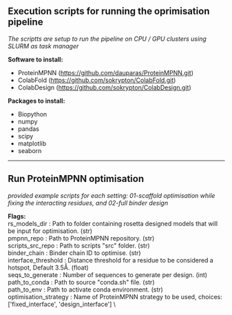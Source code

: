 ## Execution scripts for running the oprimisation pipeline 
*The scriptts are setup to run the pipeline on CPU / GPU clusters using SLURM as task manager*

**Software to install:** 
- ProteinMPNN (https://github.com/dauparas/ProteinMPNN.git)
- ColabFold   (https://github.com/sokrypton/ColabFold.git)
- ColabDesign (https://github.com/sokrypton/ColabDesign.git)

**Packages to install:**
- Biopython
- numpy
- pandas
- scipy
- matplotlib
- seaborn

------------------------------------------------------------------------------------------------------------------------------------------
## Run ProteinMPNN optimisation 
*provided example scripts for each setting: 01-scaffold optimisation while fixing the interacting residues, and 02-full binder design*

**Flags:** \
rs_models_dir         : Path to folder containing rosetta designed models that will be input for optimisation. (str) \
pmpnn_repo            : Path to ProteinMPNN repository. (str) \
scripts_src_repo      : Path to scripts "src" folder.   (str) \
binder_chain          : Binder chain ID to optimise.    (str) \
interface_threshold   : Distance threshold for a residue to be considered a hotspot, Default 3.5Å. (float) \
seqs_to_generate      : Number of sequences to generate per design. (int) \
path_to_conda         : Path to source "conda.sh" file.     (str) \
path_to_env           : Path to activate conda environment. (str) \
optimisation_strategy : Name of ProteinMPNN strategy to be used, choices: ['fixed_interface', 'design_interface'] \
